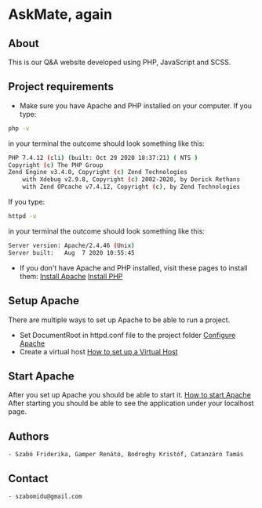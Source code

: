 # AskMate, again

## About

This is our Q&A website developed using PHP, JavaScript and SCSS.

## Project requirements

- Make sure you have Apache and PHP installed on your computer.
  If you type:

```bash
php -v
```

  in your terminal the outcome should look something like this:

```bash
PHP 7.4.12 (cli) (built: Oct 29 2020 18:37:21) ( NTS )
Copyright (c) The PHP Group
Zend Engine v3.4.0, Copyright (c) Zend Technologies
    with Xdebug v2.9.8, Copyright (c) 2002-2020, by Derick Rethans
    with Zend OPcache v7.4.12, Copyright (c), by Zend Technologies
```

  If you type:

```bash
httpd -v
```

  in your terminal the outcome should look something like this:

```bash
Server version: Apache/2.4.46 (Unix)
Server built:   Aug  7 2020 10:55:45
```

  - If you don't have Apache and PHP installed, visit these pages to install them:
[Install Apache](http://httpd.apache.org/docs/current/install.html)
[Install PHP](https://www.php.net/manual/en/install.php)


## Setup Apache

There are multiple ways to set up Apache to be able to run a project.
- Set DocumentRoot in httpd.conf file to the project folder [Configure Apache](https://www.tecmint.com/change-root-directory-of-apache-web-server/)
- Create a virtual host [How to set up a Virtual Host](https://httpd.apache.org/docs/2.4/vhosts/examples.html)

## Start Apache

After you set up Apache you should be able to start it.
[How to start Apache](https://httpd.apache.org/docs/2.4/invoking.html)
After starting you should be able to see the application under your localhost page.

## Authors

    - Szabó Friderika, Gamper Renátó, Bodroghy Kristóf, Catanzáró Tamás

## Contact

    - szabomidu@gmail.com
